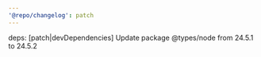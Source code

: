 ```yaml
---
'@repo/changelog': patch
---
```


deps: [patch|devDependencies] Update package @types/node from 24.5.1 to 24.5.2
